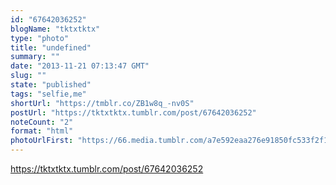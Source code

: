 ```yaml
---
id: "67642036252"
blogName: "tktxtktx"
type: "photo"
title: "undefined"
summary: ""
date: "2013-11-21 07:13:47 GMT"
slug: ""
state: "published"
tags: "selfie,me"
shortUrl: "https://tmblr.co/ZB1w8q_-nv0S"
postUrl: "https://tktxtktx.tumblr.com/post/67642036252"
noteCount: "2"
format: "html"
photoUrlFirst: "https://66.media.tumblr.com/a7e592eaa276e91850fc533f2f13386c/tumblr_mwlqqz3VOW1slxn9qo4_1280.jpg"
---
```


https://tktxtktx.tumblr.com/post/67642036252